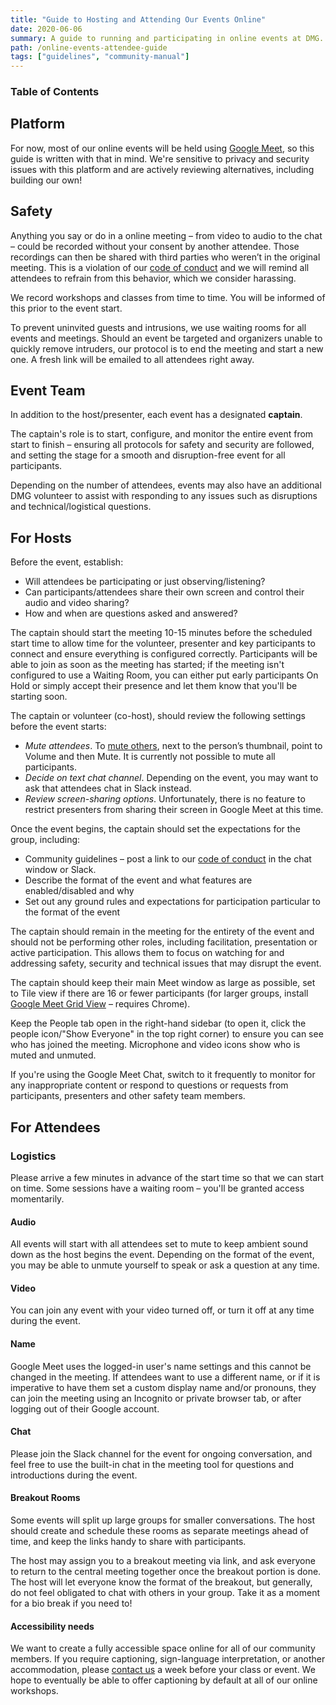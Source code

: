 ```yaml
---
title: "Guide to Hosting and Attending Our Events Online"
date: 2020-06-06
summary: A guide to running and participating in online events at DMG.
path: /online-events-attendee-guide
tags: ["guidelines", "community-manual"]
---
```


### Table of Contents

## Platform

For now, most of our online events will be held using [Google Meet](https://meet.google.com/), so this guide is written with that in mind. We're sensitive to privacy and security issues with this platform and are actively reviewing alternatives, including building our own!

## Safety

Anything you say or do in a online meeting – from video to audio to the chat – could be recorded without your consent by another attendee. Those recordings can then be shared with third parties who weren’t in the original meeting. This is a violation of our [code of conduct](/manual/code-of-conduct/) and we will remind all attendees to refrain from this behavior, which we consider harassing.

We record workshops and classes from time to time. You will be informed of this prior to the event start.

To prevent uninvited guests and intrusions, we use waiting rooms for all events and meetings. Should an event be targeted and organizers unable to quickly remove intruders, our protocol is to end the meeting and start a new one. A fresh link will be emailed to all attendees right away.

## Event Team

In addition to the host/presenter, each event has a designated **captain**.

The captain's role is to start, configure, and monitor the entire event from start to finish – ensuring all protocols for safety and security are followed, and setting the stage for a smooth and disruption-free event for all participants.

Depending on the number of attendees, events may also have an additional DMG volunteer to assist with responding to any issues such as disruptions and technical/logistical questions.

## For Hosts

Before the event, establish:

- Will attendees be participating or just observing/listening?
- Can participants/attendees share their own screen and control their audio and video sharing?
- How and when are questions asked and answered?

The captain should start the meeting 10-15 minutes before the scheduled start time to allow time for the volunteer, presenter and key participants to connect and ensure everything is configured correctly. Participants will be able to join as soon as the meeting has started; if the meeting isn't configured to use a Waiting Room, you can either put early participants On Hold or simply accept their presence and let them know that you'll be starting soon.

The captain or volunteer (co-host), should review the following settings before the event starts:

- _Mute attendees_. To [mute others](https://support.google.com/meet/answer/7501121?co=GENIE.Platform%3DDesktop), next to the person’s thumbnail, point to Volume and then Mute. It is currently not possible to mute all participants.
- _Decide on text chat channel_. Depending on the event, you may want to ask that attendees chat in Slack instead.
- _Review screen-sharing options_. Unfortunately, there is no feature to restrict presenters from sharing their screen in Google Meet at this time.

Once the event begins, the captain should set the expectations for the group, including:

- Community guidelines – post a link to our [code of conduct](https://manual.dmg.to/manual/code-of-conduct/) in the chat window or Slack.
- Describe the format of the event and what features are enabled/disabled and why
- Set out any ground rules and expectations for participation particular to the format of the event

The captain should remain in the meeting for the entirety of the event and should not be performing other roles, including facilitation, presentation or active participation. This allows them to focus on watching for and addressing safety, security and technical issues that may disrupt the event.

The captain should keep their main Meet window as large as possible, set to Tile view if there are 16 or fewer participants (for larger groups, install [Google Meet Grid View](https://chrome.google.com/webstore/detail/google-meet-grid-view/kklailfgofogmmdlhgmjgenehkjoioip) – requires Chrome).

Keep the People tab open in the right-hand sidebar (to open it, click the people icon/"Show Everyone" in the top right corner) to ensure you can see who has joined the meeting. Microphone and video icons show who is muted and unmuted.

If you're using the Google Meet Chat, switch to it frequently to monitor for any inappropriate content or respond to questions or requests from participants, presenters and other safety team members.

## For Attendees

### Logistics

Please arrive a few minutes in advance of the start time so that we can start on time. Some sessions have a waiting room – you'll be granted access momentarily.

#### Audio

All events will start with all attendees set to mute to keep ambient sound down as the host begins the event. Depending on the format of the event, you may be able to unmute yourself to speak or ask a question at any time.

#### Video

You can join any event with your video turned off, or turn it off at any time during the event.

#### Name

Google Meet uses the logged-in user's name settings and this cannot be changed in the meeting. If attendees want to use a different name, or if it is imperative to have them set a custom display name and/or pronouns, they can join the meeting using an Incognito or private browser tab, or after logging out of their Google account.

#### Chat

Please join the Slack channel for the event for ongoing conversation, and feel free to use the built-in chat in the meeting tool for questions and introductions during the event.

#### Breakout Rooms

Some events will split up large groups for smaller conversations. The host should create and schedule these rooms as separate meetings ahead of time, and keep the links handy to share with participants.

The host may assign you to a breakout meeting via link, and ask everyone to return to the central meeting together once the breakout portion is done. The host will let everyone know the format of the breakout, but generally, do not feel obligated to chat with others in your group. Take it as a moment for a bio break if you need to!

#### Accessibility needs

We want to create a fully accessible space online for all of our community members. If you require captioning, sign-language interpretation, or another accommodation, please [contact us](mailto:events@dmg.to) a week before your class or event. We hope to eventually be able to offer captioning by default at all of our online workshops.

